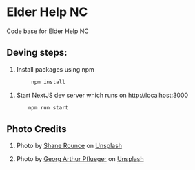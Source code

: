 # Elder Help NC

Code base for Elder Help NC

## Deving steps:

1.  Install packages using npm

```bash
        npm install
```

1.  Start NextJS dev server which runs on http://localhost:3000

```bash
       npm run start
```

## Photo Credits

1. Photo by <a href="https://unsplash.com/@shanerounce?utm_source=unsplash&utm_medium=referral&utm_content=creditCopyText">Shane Rounce</a> on <a href="/s/photos/community?utm_source=unsplash&utm_medium=referral&utm_content=creditCopyText">Unsplash</a>

1. Photo by <a href="https://unsplash.com/@knurpselknie?utm_source=unsplash&utm_medium=referral&utm_content=creditCopyText">Georg Arthur Pflueger</a> on <a href="/collections/10480186/senior-care-canada?utm_source=unsplash&utm_medium=referral&utm_content=creditCopyText">Unsplash</a>
